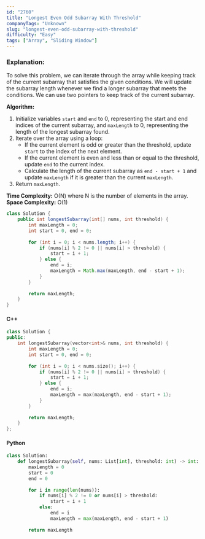 ```yaml
---
id: "2760"
title: "Longest Even Odd Subarray With Threshold"
companyTags: "Unknown"
slug: "longest-even-odd-subarray-with-threshold"
difficulty: "Easy"
tags: ["Array", "Sliding Window"]
---
```


### Explanation:
To solve this problem, we can iterate through the array while keeping track of the current subarray that satisfies the given conditions. We will update the subarray length whenever we find a longer subarray that meets the conditions. We can use two pointers to keep track of the current subarray.

**Algorithm:**
1. Initialize variables `start` and `end` to 0, representing the start and end indices of the current subarray, and `maxLength` to 0, representing the length of the longest subarray found.
2. Iterate over the array using a loop:
   - If the current element is odd or greater than the threshold, update `start` to the index of the next element.
   - If the current element is even and less than or equal to the threshold, update `end` to the current index.
   - Calculate the length of the current subarray as `end - start + 1` and update `maxLength` if it is greater than the current `maxLength`.
3. Return `maxLength`.

**Time Complexity:** O(N) where N is the number of elements in the array.
**Space Complexity:** O(1)

```java
class Solution {
    public int longestSubarray(int[] nums, int threshold) {
        int maxLength = 0;
        int start = 0, end = 0;
        
        for (int i = 0; i < nums.length; i++) {
            if (nums[i] % 2 != 0 || nums[i] > threshold) {
                start = i + 1;
            } else {
                end = i;
                maxLength = Math.max(maxLength, end - start + 1);
            }
        }
        
        return maxLength;
    }
}
```

#### C++
```cpp
class Solution {
public:
    int longestSubarray(vector<int>& nums, int threshold) {
        int maxLength = 0;
        int start = 0, end = 0;
        
        for (int i = 0; i < nums.size(); i++) {
            if (nums[i] % 2 != 0 || nums[i] > threshold) {
                start = i + 1;
            } else {
                end = i;
                maxLength = max(maxLength, end - start + 1);
            }
        }
        
        return maxLength;
    }
};
```

#### Python
```python
class Solution:
    def longestSubarray(self, nums: List[int], threshold: int) -> int:
        maxLength = 0
        start = 0
        end = 0
        
        for i in range(len(nums)):
            if nums[i] % 2 != 0 or nums[i] > threshold:
                start = i + 1
            else:
                end = i
                maxLength = max(maxLength, end - start + 1)
        
        return maxLength
```